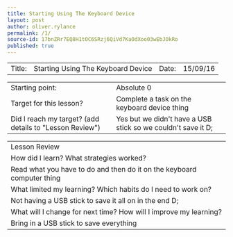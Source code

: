 ```yaml
---
title: Starting Using The Keyboard Device
layout: post
author: oliver.rylance
permalink: /1/
source-id: 17bnZRr7EQ8H1tOC6SRzj6QiVd7KaOdXoo03wEbJOkRo
published: true
---
```

<table>
  <tr>
    <td>Title: </td>
    <td>Starting Using The Keyboard Device </td>
    <td>Date: </td>
    <td>15/09/16 </td>
  </tr>
</table>

<p> </p>

<table>
  <tr>
    <td>Starting point:</td>
    <td>Absolute 0</td>
  </tr>
  <tr>
    <td>Target for this lesson?</td>
    <td>Complete a task on the keyboard device thing</td>
  </tr>
  <tr>
    <td>Did I reach my target? 
(add details to "Lesson Review")</td>
    <td>Yes but we didn't have a USB stick so we couldn't save it D;</td>
  </tr>
</table>

<p> </p>

<table>
  <tr>
    <td>Lesson Review</td>
  </tr>
  <tr>
    <td>How did I learn? What strategies worked?</td>
  </tr>
  <tr>
    <td>Read what you have to do and then do it on the keyboard computer thing</td>
  </tr>
  <tr>
    <td>What limited my learning? Which habits do I need to work on? </td>
  </tr>
  <tr>
    <td>Not having a USB stick to save it all on in the end D;</td>
  </tr>
  <tr>
    <td>What will I change for next time? How will I improve my learning?</td>
  </tr>
  <tr>
    <td>Bring in a USB stick to save everything</td>
  </tr>
</table>


